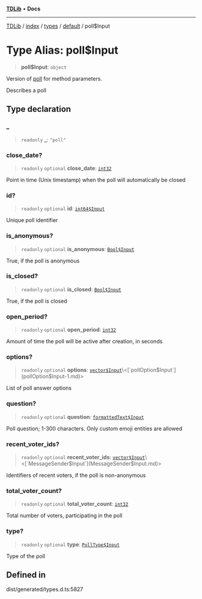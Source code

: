 [**TDLib**](../../../../../../README.md) • **Docs**

***

[TDLib](../../../../../../modules.md) / [index](../../../../../README.md) / [types](../../../README.md) / [default](../README.md) / poll$Input

# Type Alias: poll$Input

> **poll$Input**: `object`

Version of [poll](poll-1.md) for method parameters.

Describes a poll

## Type declaration

### \_

> `readonly` **\_**: `"poll"`

### close\_date?

> `readonly` `optional` **close\_date**: [`int32`](int32-1.md)

Point in time (Unix timestamp) when the poll will automatically be closed

### id?

> `readonly` `optional` **id**: [`int64$Input`](int64$Input-1.md)

Unique poll identifier

### is\_anonymous?

> `readonly` `optional` **is\_anonymous**: [`Bool$Input`](Bool$Input.md)

True, if the poll is anonymous

### is\_closed?

> `readonly` `optional` **is\_closed**: [`Bool$Input`](Bool$Input.md)

True, if the poll is closed

### open\_period?

> `readonly` `optional` **open\_period**: [`int32`](int32-1.md)

Amount of time the poll will be active after creation, in seconds

### options?

> `readonly` `optional` **options**: [`vector$Input`](vector$Input.md)\<[`pollOption$Input`](pollOption$Input-1.md)\>

List of poll answer options

### question?

> `readonly` `optional` **question**: [`formattedText$Input`](formattedText$Input-1.md)

Poll question; 1-300 characters. Only custom emoji entities are allowed

### recent\_voter\_ids?

> `readonly` `optional` **recent\_voter\_ids**: [`vector$Input`](vector$Input.md)\<[`MessageSender$Input`](MessageSender$Input.md)\>

Identifiers of recent voters, if the poll is non-anonymous

### total\_voter\_count?

> `readonly` `optional` **total\_voter\_count**: [`int32`](int32-1.md)

Total number of voters, participating in the poll

### type?

> `readonly` `optional` **type**: [`PollType$Input`](PollType$Input.md)

Type of the poll

## Defined in

dist/generated/types.d.ts:5827
